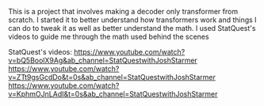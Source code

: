This is a project that involves making a decoder only transformer from scratch. I started it to better understand how transformers work and things I can do to tweak it as well as better understand the math. I used StatQuest's videos to guide me through the math used behind the scenes

StatQuest's videos:
https://www.youtube.com/watch?v=bQ5BoolX9Ag&ab_channel=StatQuestwithJoshStarmer
https://www.youtube.com/watch?v=ZTt9gsGcdDo&t=0s&ab_channel=StatQuestwithJoshStarmer
https://www.youtube.com/watch?v=KphmOJnLAdI&t=0s&ab_channel=StatQuestwithJoshStarmer

